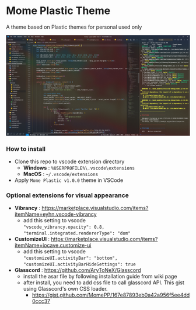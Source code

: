 # Mome Plastic Theme
A theme based on Plastic themes for personal used only

![alt text](https://github.com/MomePP/mome-plastic/blob/master/mome-plastic.screenshot.png?raw=true)

### How to install
- Clone this repo to vscode extension directory
  - **Windows** : `%USERPROFILE%\.vscode\extensions`
  - **MacOS** : `~/.vscode/extensions`
- Apply `Mome Plastic v1.0.0` theme in VSCode

### Optional extensions for visual appearance
- **Vibrancy** : https://marketplace.visualstudio.com/items?itemName=eyhn.vscode-vibrancy
  - add this setting to vscode<br>
    `"vscode_vibrancy.opacity": 0.8,` <br>`"terminal.integrated.rendererType": "dom"`
- **CustomizeUI** : https://marketplace.visualstudio.com/items?itemName=iocave.customize-ui
  - add this setting to vscode<br>
    `"customizeUI.activityBar": "bottom",` <br>`"customizeUI.activityBarHideSettings": true`
- **Glasscord** : https://github.com/AryToNeX/Glasscord
  - install the asar file by following installation guide from wiki page
  - after install, you need to add css file to call glasscord API. This gist using Glasscord's own CSS loader.
    - https://gist.github.com/MomePP/167e87893eb0a42a956f5ee4dd0ccc37